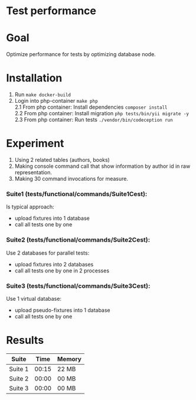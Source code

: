 # Test performance

# Goal
Optimize performance for tests by optimizing database node.

# Installation
1. Run `make docker-build`  
2. Login into php-container `make php`  
2.1 From php container: Install dependencies `composer install`  
2.2 From php container: Install migration `php tests/bin/yii migrate -y`  
2.3 From php container: Run tests `./vendor/bin/codeception run`  

# Experiment
1. Using 2 related tables (authors, books)
2. Making console command call that show information by author id in raw representation.
3. Making 30 command invocations for measure.

### Suite1 (tests/functional/commands/Suite1Cest):
Is typical approach:
- upload fixtures into 1 database
- call all tests one by one

### Suite2 (tests/functional/commands/Suite2Cest):
Use 2 databases for parallel tests:
- upload fixtures into 2 databases
- call all tests one by one in 2 processes

### Suite3 (tests/functional/commands/Suite3Cest):
Use 1 virtual database:
- upload pseudo-fixtures into 1 database
- call all tests one by one

# Results
|Suite| Time | Memory |
| --------- | --------- | --------- |
| Suite 1 | 00:15 | 22 MB |
| Suite 2 | 00:00 | 00 MB |
| Suite 3 | 00:00 | 00 MB |